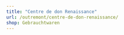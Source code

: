 ```yaml
---
title: "Centre de don Renaissance"
url: /outremont/centre-de-don-renaissance/
shop: Gebrauchtwaren
---
```


